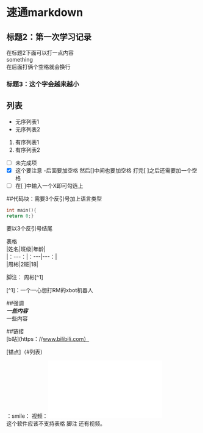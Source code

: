 # 速通markdown
## 标题2：第一次学习记录
在标题2下面可以打一点内容  
something  
在后面打俩个空格就会换行
### 标题3：这个字会越来越小

## 列表

- 无序列表1
- 无序列表2

1. 有序列表1  
2. 有序列表2

- [ ] 未完成项
- [X] 这个要注意 -后面要加空格 然后[]中间也要加空格 打完[ ]之后还需要加一个空格
- [ ] 在[ ]中输入一个X即可勾选上

##代码块：需要3个反引号加上语言类型
```c
int main(){
return 0;}
```
要以3个反引号结尾

表格  
 |姓名|班级|年龄|  
 |：---：|：---|---：|  
 |周彬|2班|18|

脚注：
周彬[^1]

[^1]：一个一心想打RM的xbot机器人

##强调  
***一些内容***  
<fond color="red">一些内容</fond> 

##链接  
[b站](https：//www.bilibili.com）

[锚点]（#列表）

：smile：
视频：<iframe src="//player.bilibili.com/player.html?isOutside=true&aid=327623069&bvid=BV1JA411h7Gw&cid=171385214&p=1" scrolling="no" border="0" frameborder="no" framespacing="0" allowfullscreen="true"></iframe>  
这个软件应该不支持表格 脚注 还有视频。

